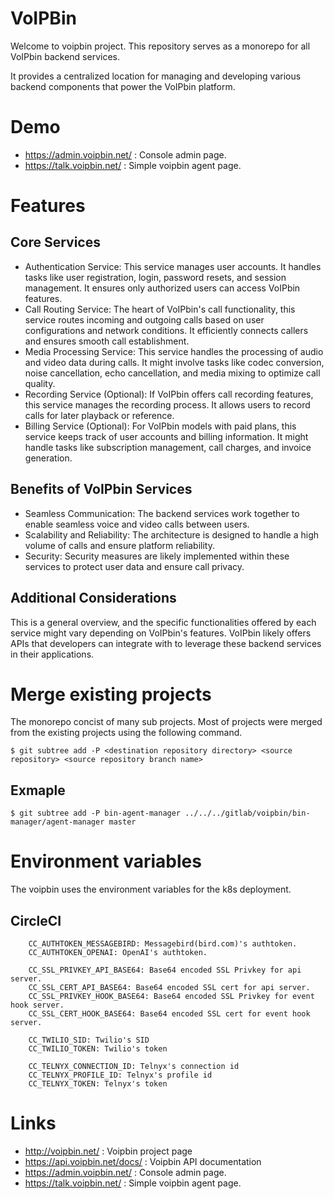 # VoIPBin
Welcome to voipbin project.
This repository serves as a monorepo for all VoIPbin backend services. 

It provides a centralized location for managing and developing various backend components that power the VoIPbin platform.

# Demo
* https://admin.voipbin.net/ : Console admin page.
* https://talk.voipbin.net/ : Simple voipbin agent page.
 
# Features

## Core Services

* Authentication Service: This service manages user accounts. It handles tasks like user registration, login, password resets, and session management. It ensures only authorized users can access VoIPbin features.
* Call Routing Service: The heart of VoIPbin's call functionality, this service routes incoming and outgoing calls based on user configurations and network conditions. It efficiently connects callers and ensures smooth call establishment.
* Media Processing Service: This service handles the processing of audio and video data during calls. It might involve tasks like codec conversion, noise cancellation, echo cancellation, and media mixing to optimize call quality.
* Recording Service (Optional): If VoIPbin offers call recording features, this service manages the recording process. It allows users to record calls for later playback or reference.
* Billing Service (Optional): For VoIPbin models with paid plans, this service keeps track of user accounts and billing information. It might handle tasks like subscription management, call charges, and invoice generation.

## Benefits of VoIPbin Services

* Seamless Communication: The backend services work together to enable seamless voice and video calls between users.
* Scalability and Reliability: The architecture is designed to handle a high volume of calls and ensure platform reliability.
* Security: Security measures are likely implemented within these services to protect user data and ensure call privacy.

## Additional Considerations
This is a general overview, and the specific functionalities offered by each service might vary depending on VoIPbin's features.
VoIPbin likely offers APIs that developers can integrate with to leverage these backend services in their applications.

# Merge existing projects
The monorepo concist of many sub projects. Most of projects were merged from the existing projects using the following command.
```
$ git subtree add -P <destination repository directory> <source repository> <source repository branch name>
```

## Exmaple
```
$ git subtree add -P bin-agent-manager ../../../gitlab/voipbin/bin-manager/agent-manager master
```

# Environment variables
The voipbin uses the environment variables for the k8s deployment.
## CircleCI
```
    CC_AUTHTOKEN_MESSAGEBIRD: Messagebird(bird.com)'s authtoken.
    CC_AUTHTOKEN_OPENAI: OpenAI's authtoken.

    CC_SSL_PRIVKEY_API_BASE64: Base64 encoded SSL Privkey for api server.
    CC_SSL_CERT_API_BASE64: Base64 encoded SSL cert for api server.
    CC_SSL_PRIVKEY_HOOK_BASE64: Base64 encoded SSL Privkey for event hook server.
    CC_SSL_CERT_HOOK_BASE64: Base64 encoded SSL cert for event hook server.

    CC_TWILIO_SID: Twilio's SID
    CC_TWILIO_TOKEN: Twilio's token

    CC_TELNYX_CONNECTION_ID: Telnyx's connection id
    CC_TELNYX_PROFILE_ID: Telnyx's profile id
    CC_TELNYX_TOKEN: Telnyx's token
```

# Links
* http://voipbin.net/ : Voipbin project page
* https://api.voipbin.net/docs/ : Voipbin API documentation
* https://admin.voipbin.net/ : Console admin page.
* https://talk.voipbin.net/ : Simple voipbin agent page.
  